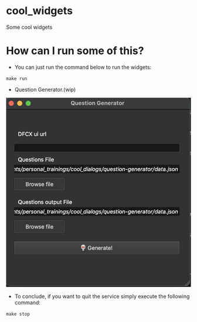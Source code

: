 # cool_widgets
Some cool widgets

# How can I run some of this?
- You can just run the command below to run the widgets:
```
make run
```

- Question Generator.(wip)

![generator](https://github.com/NorberMV/cool_widgets/blob/master/resources/generator.png)

- To conclude, if you want to quit the service simply execute the following command:
```
make stop